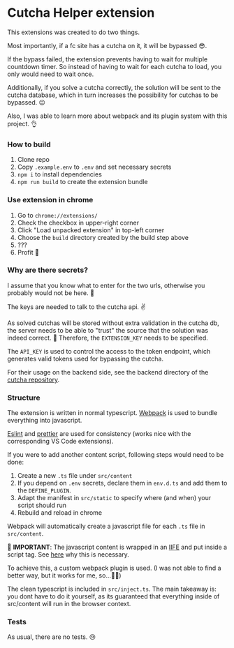 # Cutcha Helper extension
This extensions was created to do two things.

Most importantly, if a fc site has a cutcha on it, it will be bypassed 😎.

If the bypass failed, the extension prevents having to wait for multiple countdown timer. So instead of having to wait for each cutcha to load, you only would need to wait once. 

Additionally, if you solve a cutcha correctly, the solution will be sent to the cutcha database, which in turn increases the possibility for cutchas to be bypassed. 😉

Also, I was able to learn more about webpack and its plugin system with this project. 👌

### How to build

1. Clone repo
2. Copy `.example.env` to `.env` and set necessary secrets
3. `npm i` to install dependencies
4. `npm run build` to create the extension bundle

### Use extension in chrome

1. Go to `chrome://extensions/`
2. Check the checkbox in upper-right corner
3. Click "Load unpacked extension" in top-left corner
4. Choose the `build` directory created by the build step above
5. ???
6. Profit 🚀

### Why are there secrets?

I assume that you know what to enter for the two urls, otherwise you probably would not be here. 🧐

The keys are needed to talk to the cutcha api. ✌

As solved cutchas will be stored without extra validation in the cutcha db, the server needs to be
able to "trust" the source that the solution was indeed correct. 👀 Therefore, the `EXTENSION_KEY` needs to be specified. 

The `API_KEY` is used to control the access to the token endpoint, which generates valid tokens used for bypassing the cutcha.

For their usage on the backend side, see the backend directory of the [cutcha repository](https://github.com/HeleleF/cutchas).

### Structure

The extension is written in normal typescript.
[Webpack](https://webpack.js.org/guides/getting-started) is used to bundle everything into javascript.

[Eslint](https://eslint.org/docs/user-guide/getting-started) and [prettier](https://prettier.io/docs/en/index.html) are used for consistency (works nice with the corresponding VS Code extensions).

If you were to add another content script, following steps would need to be done:
1. Create a new `.ts` file under `src/content`
2. If you depend on `.env` secrets, declare them in `env.d.ts` and add them to the `DEFINE_PLUGIN`.
3. Adapt the manifest in `src/static` to specify where (and when) your script should run
4. Rebuild and reload in chrome

Webpack will automatically create a javascript file for each `.ts` file in `src/content`.

👀 **IMPORTANT**: The javascript content is wrapped in an [IIFE](https://developer.mozilla.org/en-US/docs/Glossary/IIFE) and put inside a script tag. See [here](https://developer.mozilla.org/en-US/docs/Mozilla/Add-ons/WebExtensions/Content_scripts#content_script_environment) why this is necessary.

To achieve this, a custom webpack plugin is used. (I was not able to find a better way, but it works for me, so...🤷‍♂️)

The clean typescript is included in `src/inject.ts`. The main takeaway is: you dont have to do it yourself, as its guaranteed that everything inside of src/content will run in the browser context.

### Tests

As usual, there are no tests. 😢

